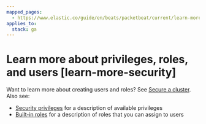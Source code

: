 ```yaml
---
mapped_pages:
  - https://www.elastic.co/guide/en/beats/packetbeat/current/learn-more-security.html
applies_to:
  stack: ga
---
```


# Learn more about privileges, roles, and users [learn-more-security]

Want to learn more about creating users and roles? See [Secure a cluster](docs-content://deploy-manage/security.md). Also see:

* [Security privileges](elasticsearch://reference/elasticsearch/security-privileges.md) for a description of available privileges
* [Built-in roles](elasticsearch://reference/elasticsearch/roles.md) for a description of roles that you can assign to users

